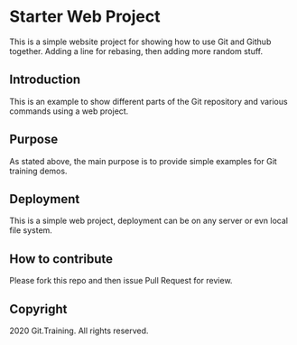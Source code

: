 # Starter Web Project

This is a simple website project for showing how to use Git and Github together. Adding a line for rebasing, then adding more random stuff.

## Introduction

This is an example to show different parts of the Git repository and various commands using a web project.

## Purpose

As stated above, the main purpose is to provide simple examples for Git training demos.

## Deployment

This is a simple web project, deployment can be on any server or evn local file system.

## How to contribute

Please fork this repo and then issue Pull Request for review.

## Copyright

2020 Git.Training. All rights reserved.

